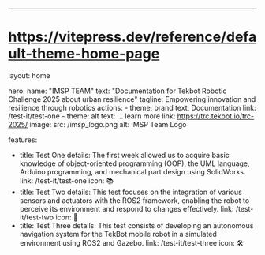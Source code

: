 ---
# https://vitepress.dev/reference/default-theme-home-page
layout: home

hero:
  name: "IMSP TEAM"
  text: "Documentation for Tekbot Robotic Challenge 2025 about urban resilience"
  tagline: Empowering innovation and resilience through robotics
  actions:
    - theme: brand
      text: Documentation
      link: /test-it/test-one
    - theme: alt
      text: ... learn more
      link: https://trc.tekbot.io/trc-2025/
  image:
      src: /imsp_logo.png
      alt: IMSP Team Logo

features:
  - title: Test One
    details: The first week allowed us to acquire basic knowledge of object-oriented programming (OOP), the UML language, Arduino programming, and mechanical part design using SolidWorks.
    link: /test-it/test-one
    icon: 📚
  - title: Test Two
    details: This test focuses on the integration of various sensors and actuators with the ROS2 framework, enabling the robot to perceive its environment and respond to changes effectively.
    link: /test-it/test-two
    icon: 🔧
  - title: Test Three
    details: This test consists of developing an autonomous navigation system for the TekBot mobile robot in a simulated environment using ROS2 and Gazebo.
    link: /test-it/test-three
    icon: 🛠️